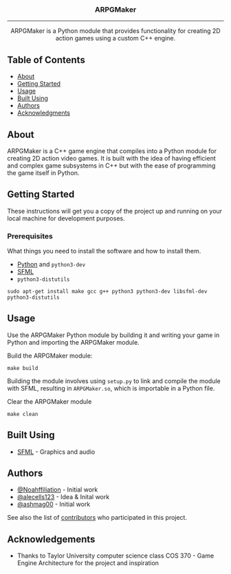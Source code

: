 <h3 align="center">ARPGMaker</h3>

---

<p align="center"> ARPGMaker is a Python module that provides functionality for creating 2D action games using a custom C++ engine.
    <br>
</p>

## Table of Contents
- [About](#about)
- [Getting Started](#getting_started)
- [Usage](#usage)
- [Built Using](#built_using)
- [Authors](#authors)
- [Acknowledgments](#acknowledgement)

## About <a name = "about"></a>
ARPGMaker is a C++ game engine that compiles into a Python module for creating 2D action video games. It is built with the idea of having efficient and complex game subsystems in C++ but with the ease of programming the game itself in Python.

## Getting Started <a name = "getting_started"></a>
These instructions will get you a copy of the project up and running on your local machine for development purposes.

### Prerequisites
What things you need to install the software and how to install them.

- [Python](https://www.python.org/downloads/) and `python3-dev`
- [SFML](https://www.sfml-dev.org/tutorials/2.5)
- `python3-distutils`
```
sudo apt-get install make gcc g++ python3 python3-dev libsfml-dev python3-distutils
```

## Usage <a name="usage"></a>
Use the ARPGMaker Python module by building it and writing your game in Python and importing the ARPGMaker module.

Build the ARPGMaker module:
```
make build
```
Building the module involves using `setup.py` to link and compile the module with SFML, resulting in `ARPGMaker.so`, which is importable in a Python file.

Clear the ARPGMaker module
```
make clean
```

## Built Using <a name = "built_using"></a>
- [SFML](https://www.sfml-dev.org/tutorials/2.5) - Graphics and audio

## Authors <a name = "authors"></a>
- [@Noahffiliation](https://github.com/Noahffiliation) - Initial work
- [@alecells123](https://github.com/alecells123) - Idea & Inital work
- [@ashmag00](https://github.com/ashmag00) - Initial work

See also the list of [contributors](https://github.com/Noahffiliation/ARPGMaker/contributors) who participated in this project.

## Acknowledgements <a name = "acknowledgement"></a>
- Thanks to Taylor University computer science class COS 370 - Game Engine Architecture for the project and inspiration
